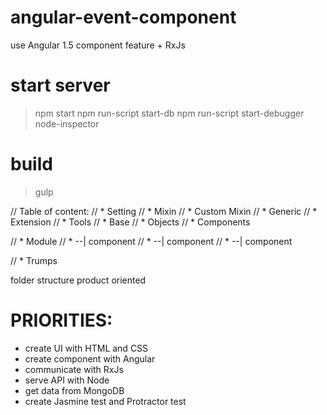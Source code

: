 # angular-event-component
use Angular 1.5 component feature + RxJs

# start server
> npm start
> npm run-script start-db
> npm run-script start-debugger
> node-inspector

# build
> gulp

// Table of content:
// * Setting
// * Mixin
// * Custom Mixin
// * Generic
// * Extension
// * Tools
// * Base
// * Objects
// * Components

// * Module
// * --| component
// * --| component
// * --| component

// * Trumps

folder structure product oriented

# PRIORITIES:
- create UI with HTML and CSS
- create component with Angular
- communicate with RxJs
- serve API with Node
- get data from MongoDB
- create Jasmine test and Protractor test